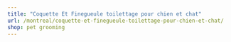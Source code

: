 ```yaml
---
title: "Coquette Et Finegueule toilettage pour chien et chat"
url: /montreal/coquette-et-finegueule-toilettage-pour-chien-et-chat/
shop: pet grooming
---
```

